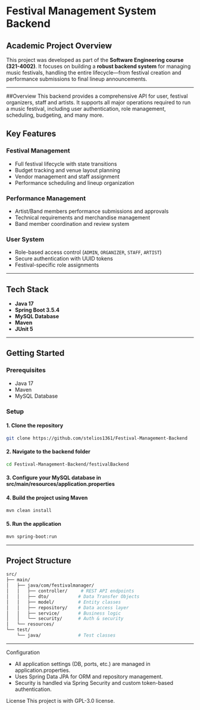 # Festival Management System Backend

## Academic Project Overview

This project was developed as part of the **Software Engineering course (321-4002)**. It focuses on building a **robust backend system** for managing music festivals, handling the entire lifecycle—from festival creation and performance submissions to final lineup announcements.

---
##Overview
This backend provides a comprehensive API for user, festival organizers, staff and artists. It supports all major operations required to run a music festival, including user authentication, role management, scheduling, budgeting, and many more.

## Key Features

### Festival Management

* Full festival lifecycle with state transitions
* Budget tracking and venue layout planning
* Vendor management and staff assignment
* Performance scheduling and lineup organization 

### Performance Management

* Artist/Band members performance submissions and approvals
* Technical requirements and merchandise management
* Band member coordination and review system

### User System

* Role-based access control (`ADMIN`, `ORGANIZER`, `STAFF`, `ARTIST`)
* Secure authentication with UUID tokens
* Festival-specific role assignments

---

## Tech Stack

* **Java 17**
* **Spring Boot 3.5.4**
* **MySQL Database**
* **Maven**
* **JUnit 5**

---

## Getting Started

### Prerequisites

* Java 17
* Maven
* MySQL Database

### Setup
#### 1. Clone the repository
```bash
git clone https://github.com/stelios1361/Festival-Management-Backend
```
#### 2. Navigate to the backend folder
```bash
cd Festival-Management-Backend/festivalBackend
```
#### 3. Configure your MySQL database in src/main/resources/application.properties

#### 4. Build the project using Maven
```bash
mvn clean install
```
#### 5. Run the application
```bash
mvn spring-boot:run
```
---

## Project Structure
```bash
src/
├── main/
│   ├── java/com/festivalmanager/
│   │   ├── controller/     # REST API endpoints
│   │   ├── dto/           # Data Transfer Objects
│   │   ├── model/         # Entity classes
│   │   ├── repository/    # Data access layer
│   │   ├── service/       # Business logic
│   │   └── security/      # Auth & security
│   └── resources/
└── test/
    └── java/              # Test classes
```
---

Configuration
* All application settings (DB, ports, etc.) are managed in application.properties.
* Uses Spring Data JPA for ORM and repository management.
* Security is handled via Spring Security and custom token-based authentication.

License
This project is with GPL-3.0 license.
